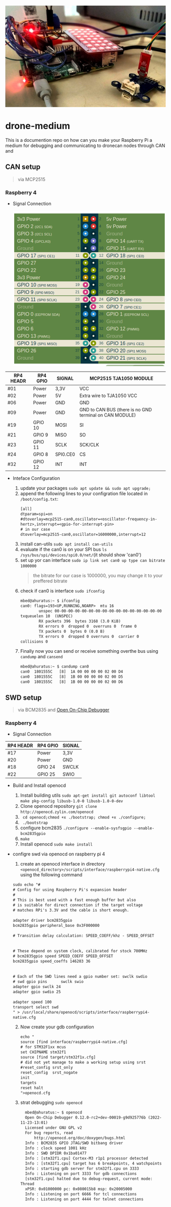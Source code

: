 
![](./docs/assets/setup.jpg)
# drone-medium
This is a documention repo on how can you make your Raspberry Pi a medium for debugging and communicating to dronecan nodes through CAN and



## CAN setup 
> via MCP2515


### Raspberry 4

* Signal Connection

  
  ![](./docs/assets/spi-pinout.png)

| RP4 HEADR | RP4 GPIO | SIGNAL   | MCP2515 TJA1050 MODULE                                  |
| --------- | -------- | -------- | ------------------------------------------------------- |
| #01       | Power    | 3,3V     | VCC                                                     |
| #02       | Power    | 5V       | Extra wire to TJA1050 VCC                               |
| #06       | Power    | GND      | GND                                                     |
| #09       | Power    | GND      | GND to CAN BUS (there is no GND terminal on CAN MODULE) |
| #19       | GPIO 10  | MOSI     | SI                                                      |
| #21       | GPIO 9   | MISO     | SO                                                      |
| #23       | GPIO 11  | SCLK     | SCK/CLK                                                 |
| #24       | GPIO 8   | SPI0.CE0 | CS                                                      |
| #32       | GPIO 12  | INT      | INT                                                     |


* Inteface Configuration
  
  1. update your packages ```sudo apt update && sudo apt upgrade;```
  2. append the following lines to your configration file  located in ```/boot/config.txt```:
        ```
        [all]
        dtparam=spi=on
        #dtoverlay=mcp2515-can0,oscillator=<oscillator-frequency-in-hertz>,interrupt=<gpio-for-interrupt-pin>
        # in our case
        dtoverlay=mcp2515-can0,oscillator=16000000,interrupt=12
        ```
  3. install can-utils ```sudo apt install can-utils```
  4. evaluate if the can0 is on your SPI bus ```ls /sys/bus/spi/devices/spi0.0/net/```(it should show 'can0')
  5. set up yor can interface ```sudo ip link set can0 up type can bitrate 1000000```
       > the bitrate for our case is 1000000, you may change it to your preffered bitrate
  6. check if can0 is interface ```sudo ifconfig```
        ```
        mbed@ahuratus:~ $ ifconfig
        can0: flags=193<UP,RUNNING,NOARP>  mtu 16
                unspec 00-00-00-00-00-00-00-00-00-00-00-00-00-00-00-00  txqueuelen 10  (UNSPEC)
                RX packets 396  bytes 3168 (3.0 KiB)
                RX errors 0  dropped 0  overruns 0  frame 0
                TX packets 0  bytes 0 (0.0 B)
                TX errors 0  dropped 0 overruns 0  carrier 0  collisions 0

        ```
  7. Finally now you can send or receive something overthe bus using ``` candump ``` and  ```cansend```
        ```
        mbed@ahuratus:~ $ candump can0
        can0  1801555C   [8]  1A 00 00 00 00 02 00 D4
        can0  1801555C   [8]  1B 00 00 00 00 02 00 D5
        can0  1801555C   [8]  1B 00 00 00 00 02 00 D6
        ```

## SWD setup
> via BCM2835 and [Open On-Chip Debugger](http://openocd.org) 


### Raspberry 4

* Signal Connection
  
| RP4 HEADR | RP4 GPIO | SIGNAL |
| --------- | -------- | ------ |
| #17       | Power    | 3,3V   |
| #20       | Power    | GND    |
| #18       | GPIO 24  | SWCLK  |
| #22       | GPIO 25  | SWIO   |



* Build and Install openocd
  
  1. Install building utils ```sudo apt-get install git autoconf libtool make pkg-config libusb-1.0-0 libusb-1.0-0-dev```
  2. Clone openocd repository ```git clone http://openocd.zylin.com/openocd```
  3. ``` cd openocd;chmod +x ./bootstrap; chmod +x ./configure;```
  4. ``` ./bootstrap```
  5. configure bcm2835 ```./configure --enable-sysfsgpio --enable-bcm2835gpio```
  6. ```make```
  7. Install openocd ``` sudo make install ```

* configre swd via openocd on raspberry pi 4 
  1. create an openocd interface in directory ```<openocd_directory>/scripts/interface/raspberrypi4-native.cfg``` using the following command 
  ```
  sudo echo "#
  # Config for using Raspberry Pi's expansion header
  #
  # This is best used with a fast enough buffer but also
  # is suitable for direct connection if the target voltage
  # matches RPi's 3.3V and the cable is short enough.

  adapter driver bcm2835gpio
  bcm2835gpio peripheral_base 0x3F000000

  # Transition delay calculation: SPEED_COEFF/khz - SPEED_OFFSET


  # These depend on system clock, calibrated for stock 700MHz
  # bcm2835gpio speed SPEED_COEFF SPEED_OFFSET
  bcm2835gpio speed_coeffs 146203 36


  # Each of the SWD lines need a gpio number set: swclk swdio
  # swd gpio pins      swclk swio
  adapter gpio swclk 24
  adapter gpio swdio 25

  adapter speed 100
  transport select swd
  " > /usr/local/share/openocd/scripts/interface/raspberrypi4-native.cfg
  ```


  2. Now create your gdb configuration 
      ```
      echo "
      source [find interface/raspberrypi4-native.cfg]
      # for STM32F1xx mcus
      set CHIPNAME stm32f1
      source [find target/stm32f1x.cfg]
      # did not yet manage to make a working setup using srst
      #reset_config srst_only
      reset_config  srst_nogate
      init
      targets
      reset halt
      ">openocd.cfg
      ```
  3. strat debugging ```sudo openocd```
      ```
        mbed@ahuratus:~ $ openocd 
        Open On-Chip Debugger 0.12.0-rc2+dev-00019-g9d925776b (2022-11-23-13:01)
        Licensed under GNU GPL v2
        For bug reports, read
        	http://openocd.org/doc/doxygen/bugs.html
        Info : BCM2835 GPIO JTAG/SWD bitbang driver
        Info : clock speed 1001 kHz
        Info : SWD DPIDR 0x1ba01477
        Info : [stm32f1.cpu] Cortex-M3 r1p1 processor detected
        Info : [stm32f1.cpu] target has 6 breakpoints, 4 watchpoints
        Info : starting gdb server for stm32f1.cpu on 3333
        Info : Listening on port 3333 for gdb connections
        [stm32f1.cpu] halted due to debug-request, current mode: Thread 
        xPSR: 0x01000000 pc: 0x080015b8 msp: 0x20005000
        Info : Listening on port 6666 for tcl connections
        Info : Listening on port 4444 for telnet connections

      ```
